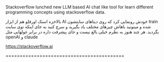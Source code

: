 Stackoverflow lunched new LLM based AI chat like tool for learn different programming concepts using stackoverflow data.


بالاخره استک اورفلو هم از ابزار AI خودش رونمایی کرد که روی دیتاهای سایتشون train شده و میتونید باهاش چیزهای مختلف یاد بگیرید و سرچ کنید به جای اینکه توی سایت بگردید. هر چند هنوز به نظرم خیلی بالغ نیست و جای پیشرفت داره در برابر غولهایی مثل openAI و claude


https://stackoverflow.ai

==========================================

